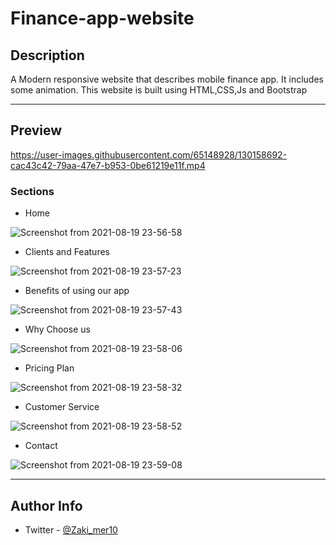 # Finance-app-website

## Description

  A Modern responsive website that describes mobile finance app. It includes some animation. This website is built using HTML,CSS,Js and Bootstrap 

---
## Preview

https://user-images.githubusercontent.com/65148928/130158692-cac43c42-79aa-47e7-b953-0be61219e11f.mp4

### Sections

 - Home

![Screenshot from 2021-08-19 23-56-58](https://user-images.githubusercontent.com/65148928/130155810-bba301bf-4e8d-4e8a-9e29-3bf76a39f5c6.png)

- Clients and Features

![Screenshot from 2021-08-19 23-57-23](https://user-images.githubusercontent.com/65148928/130155819-c8ce3ec8-0606-4bb6-80bd-8ca8c7cbc86e.png)


- Benefits of using our app

![Screenshot from 2021-08-19 23-57-43](https://user-images.githubusercontent.com/65148928/130155850-1623d87f-5af2-40b9-8854-9dd062945583.png)

- Why Choose us

![Screenshot from 2021-08-19 23-58-06](https://user-images.githubusercontent.com/65148928/130155865-a9ce81cb-2fd9-439d-ae59-4d3f88d80c34.png)


- Pricing Plan

![Screenshot from 2021-08-19 23-58-32](https://user-images.githubusercontent.com/65148928/130155899-6282a885-4779-45f1-8c4a-4d402d70f18c.png)


- Customer Service

![Screenshot from 2021-08-19 23-58-52](https://user-images.githubusercontent.com/65148928/130155910-6f4964cb-af61-4495-a505-6513111c9286.png)


- Contact

![Screenshot from 2021-08-19 23-59-08](https://user-images.githubusercontent.com/65148928/130155914-f71f5316-1719-4831-a92e-a4995bd45255.png)


---

## Author Info

- Twitter - [@Zaki_mer10](https://twitter.com/Zaki_mer10)

